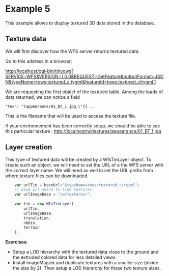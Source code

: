 Example 5
=========

This example allows to display textured 3D data stored in the database.

Texture data
------------

We will first discover how the WFS server returns textured data.

Go to this address in a browser:

[http://localhost/cgi-bin/tinyows?SERVICE=WFS&VERSION=1.0.0&REQUEST=GetFeature&outputFormat=JSON&typeName=tows:textured_citygml&featureId=tows:textured_citygml.1](http://localhost/cgi-bin/tinyows?SERVICE=WFS&VERSION=1.0.0&REQUEST=GetFeature&outputFormat=JSON&typeName=tows:textured_citygml&featureId=tows:textured_citygml.1)

We are requesting the first object of the textured table.
Among the loads of data returned, we can notice a field

    "tex": "(appearance/01_BT_1.jpg,\"{{ ..

This is the filename that will be used to access the texture file.

If your environnement has been correctly setup, we should be able to see this particular texture :
[http://localhost/w/textures/appearance/01_BT_1.jpg](http://localhost/w/textures/appearance/01_BT_1.jpg)

Layer creation
--------------

This type of textured data will be created by a WfsTinLayer object.
To create such an object, we will need to set the URL of a the WFS server with the correct layer name.
We will need as well to set the URL prefix from where texture files can be downloaded.

```Javascript
    var urlTin = baseUrl+"&typeName=tows:textured_citygml";
    // base url where to find textures
    var urlImageBase = "/w/textures/";
    
    var tin = new WfsTinLayer(
        urlTin,
        urlImageBase,
        translation,
        nbDiv,
        terrain
    );
```

**Exercises**:
* Setup a LOD hierarchy with the textured data close to the ground and the extruded colored data for less detailed views
* Install ImageMagick and duplicate textures with a smaller size (divide the size by 2). Then setup a LOD hierarchy for these two texture sizes.
